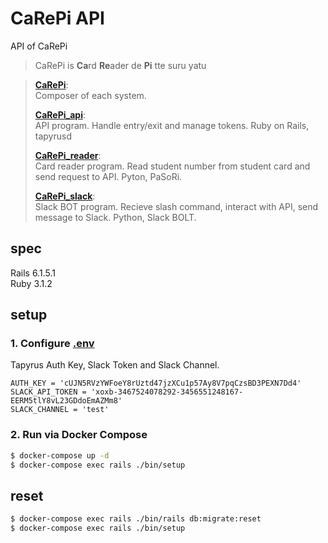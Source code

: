 # CaRePi API

API of CaRePi

> CaRePi is **Ca**rd **Re**ader de **Pi** tte suru yatu


> [**CaRePi**](https://github.com/shmn7iii/CaRePi):  
> Composer of each system.
>
> [**CaRePi_api**](https://github.com/shmn7iii/CaRePi_api):  
> API program. Handle entry/exit and manage tokens. Ruby on Rails, tapyrusd
>
> [**CaRePi_reader**](https://github.com/shmn7iii/CaRePi_reader):  
> Card reader program. Read student number from student card and send request to API. Pyton, PaSoRi.
>
> [**CaRePi_slack**](https://github.com/motoha0827/CaRePi_slack):  
> Slack BOT program. Recieve slash command, interact with API, send message to Slack. Python, Slack BOLT.


## spec

Rails 6.1.5.1  
Ruby 3.1.2

## setup

### 1. Configure [.env](/.env)

Tapyrus Auth Key, Slack Token and Slack Channel.

```
AUTH_KEY = 'cUJN5RVzYWFoeY8rUztd47jzXCu1p57Ay8V7pqCzsBD3PEXN7Dd4'
SLACK_API_TOKEN = 'xoxb-3467524078292-3456551248167-EERM5tlY8vL23GDdoEmAZMm8'
SLACK_CHANNEL = 'test'
```

### 2. Run via Docker Compose

```bash
$ docker-compose up -d
$ docker-compose exec rails ./bin/setup
```

## reset

```bash
$ docker-compose exec rails ./bin/rails db:migrate:reset
$ docker-compose exec rails ./bin/setup
```
